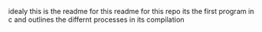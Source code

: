 idealy this is the readme for this readme for this repo
its the first program in c and outlines the differnt processes in its compilation
